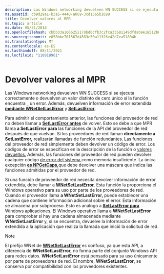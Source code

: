 ```yaml
---
description: Las Windows networking devuelven WN SUCCESS si se ejecuta correctamente o devuelven un valor distinto de cero único si la función encuentra \_ un error. Además, devuelven información de error extendida mediante WNetSetLastError y SetLastError.
ms.assetid: cb9d29a1-b3a5-4440-a069-3cd1565b1699
title: Devolver valores al MPR
ms.topic: article
ms.date: 05/31/2018
ms.openlocfilehash: cbbb33a1666252178bd6cfb3c2fca33581149dfdab9e16512b60f82875719018
ms.sourcegitcommit: e858bbe701567d4583c50a11326e42d7ea51804b
ms.translationtype: MT
ms.contentlocale: es-ES
ms.lasthandoff: 08/11/2021
ms.locfileid: "118918901"
---
```

# <a name="returning-values-to-the-mpr"></a>Devolver valores al MPR

Las Windows networking devuelven WN SUCCESS si se ejecuta correctamente o devuelven un valor distinto de cero único si la función encuentra \_ un error. Además, devuelven información de error extendida [**mediante WNetSetLastError**](/windows/desktop/api/Npapi/nf-npapi-wnetsetlasterrora) y [**SetLastError**](/windows/win32/api/errhandlingapi/nf-errhandlingapi-setlasterror).

Para admitir el comportamiento anterior, las funciones del proveedor de red no deben llamar a [**SetLastError antes**](/windows/win32/api/errhandlingapi/nf-errhandlingapi-setlasterror) de volver. Esto se debe a que MPR llama **a SetLastError para** las funciones de la API del proveedor de red después de que vuelvan. Si los proveedores de red llaman **directamente a SetLastError,** realizarán llamadas de función redundantes. Las funciones del proveedor de red simplemente deben devolver un código de error. Los códigos de error se especifican en la descripción de la función o [valores devueltos.](network-security-return-values.md) Además, las funciones del proveedor de red pueden devolver cualquier código [de error del sistema,](../debug/system-error-codes.md)como memoria insuficiente. La única excepción [**es NPGetCaps,**](/windows/desktop/api/Npapi/nf-npapi-npgetcaps)que debe devolver una máscara que indica las funciones admitidas por el proveedor de red.

Si una función de proveedor de red necesita devolver información de error extendida, debe llamar a [**WNetSetLastError**](/windows/desktop/api/Npapi/nf-npapi-wnetsetlasterrora). Esta función la proporciona el Windows operativo para su uso por parte de los proveedores de red. Cuando el proveedor llama **a WNetSetLastError,** puede establecer una cadena que contiene información adicional sobre el error. Esta información se almacena por subproceso. Esto es análogo a [**SetLastError para**](/windows/win32/api/errhandlingapi/nf-errhandlingapi-setlasterror) Windows aplicaciones. El Windows operativo llama a **WNetSetLastError** para comprobar si hay una cadena almacenada mediante **WNetSetLastError** y, si se encuentra, devuelve la información de error extendida a la aplicación que realiza la llamada que inició la solicitud de red.

> [!Note]  
> El prefijo WNet de [**WNetSetLastError**](/windows/desktop/api/Npapi/nf-npapi-wnetsetlasterrora) es confuso, ya que esta API, a diferencia de **WNetSetLastError,** no forma parte del conjunto Windows API para redes datos. **WNetSetLastError** está pensado para su uso únicamente por parte de proveedores de red. El nombre, **WNetSetLastError**, se conserva por compatibilidad con los proveedores existentes.

 

 

 
